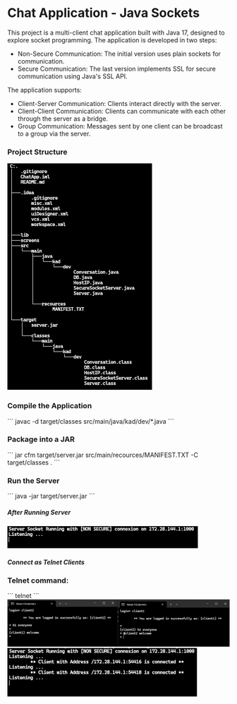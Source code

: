 <h1>Chat Application - Java Sockets</h1>
<p>This project is a multi-client chat application built with Java 17, designed to explore socket programming. The application is developed in two steps:</p>
<ul>
<li>Non-Secure Communication: The initial version uses plain sockets for communication.</li>
<li>Secure Communication: The last version implements SSL for secure communication using Java's SSL API.</li>
</ul>
<div>
The application supports:
<ul>
<li>Client-Server Communication: Clients interact directly with the server.</li>
<li>Client-Client Communication: Clients can communicate with each other through the server as a bridge.</li>
<li>Group Communication: Messages sent by one client can be broadcast to a group via the server.</li>
</ul>
</div>

<h3>Project Structure</h3>
<img src="./screens/structure.png">
<h3>Compile the Application</h3>
```
javac -d target/classes src/main/java/kad/dev/*.java
```
<h3>Package into a JAR</h3>
```
jar cfm target/server.jar src/main/recources/MANIFEST.TXT -C target/classes .
```
<h3>Run the Server</h3>
```
java -jar target/server.jar
```
<h5>After Running Server</h5>
<img src="./screens/run_server.png">
<h5>Connect as Telnet Clients</h5>
<h3>Telnet command:</h3>
```
telnet <server_socket_ip> <server_socket_port>
```
<img src="./screens/telnet.png">
<img src="./screens/server_after.png">
